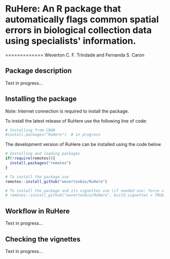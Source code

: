 # RuHere: An R package that automatically flags common spatial errors in biological collection data using specialists' information.
=============
Weverton C. F. Trindade and Fernanda S. Caron

## Package description

Text in progress...

## Installing the package

Note: Internet connection is required to install the package.

To install the latest release of RuHere use the following line of code:

``` r
# Installing from CRAN 
#install.packages("RuHere")  # in progress
```

The development version of RuHere can be installed using the code below.

``` r
# Installing and loading packages
if(!require(remotes)){
  install.packages("remotes")
}

# To install the package use
remotes::install_github("wevertonbio/RuHere")

# To install the package and its vignettes use (if needed use: force = TRUE)  
# remotes::install_github("wevertonbio/RuHere", build_vignettes = TRUE) # in progress
```

## Workflow in RuHere

Text in progress...


## Checking the vignettes

Text in progress...
